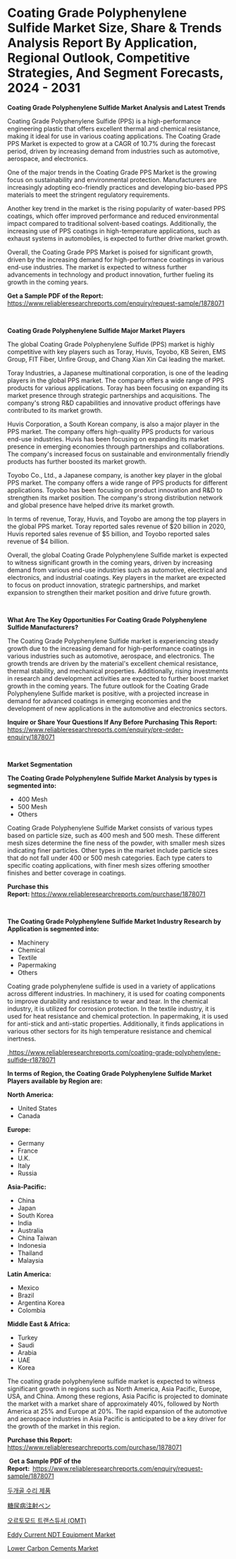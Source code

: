 <p><h1>Coating Grade Polyphenylene Sulfide Market Size, Share & Trends Analysis Report By Application, Regional Outlook, Competitive Strategies, And Segment Forecasts, 2024 - 2031</h1></p><p><strong>Coating Grade Polyphenylene Sulfide Market Analysis and Latest Trends</strong></p>
<p><p>Coating Grade Polyphenylene Sulfide (PPS) is a high-performance engineering plastic that offers excellent thermal and chemical resistance, making it ideal for use in various coating applications. The Coating Grade PPS Market is expected to grow at a CAGR of 10.7% during the forecast period, driven by increasing demand from industries such as automotive, aerospace, and electronics.</p><p>One of the major trends in the Coating Grade PPS Market is the growing focus on sustainability and environmental protection. Manufacturers are increasingly adopting eco-friendly practices and developing bio-based PPS materials to meet the stringent regulatory requirements.</p><p>Another key trend in the market is the rising popularity of water-based PPS coatings, which offer improved performance and reduced environmental impact compared to traditional solvent-based coatings. Additionally, the increasing use of PPS coatings in high-temperature applications, such as exhaust systems in automobiles, is expected to further drive market growth.</p><p>Overall, the Coating Grade PPS Market is poised for significant growth, driven by the increasing demand for high-performance coatings in various end-use industries. The market is expected to witness further advancements in technology and product innovation, further fueling its growth in the coming years.</p></p>
<p><strong>Get a Sample PDF of the Report:&nbsp;</strong> <a href="https://www.reliableresearchreports.com/enquiry/request-sample/1878071">https://www.reliableresearchreports.com/enquiry/request-sample/1878071</a></p>
<p>&nbsp;</p>
<p><strong>Coating Grade Polyphenylene Sulfide Major Market Players</strong></p>
<p><p>The global Coating Grade Polyphenylene Sulfide (PPS) market is highly competitive with key players such as Toray, Huvis, Toyobo, KB Seiren, EMS Group, FIT Fiber, Unfire Group, and Chang Xian Xin Cai leading the market. </p><p>Toray Industries, a Japanese multinational corporation, is one of the leading players in the global PPS market. The company offers a wide range of PPS products for various applications. Toray has been focusing on expanding its market presence through strategic partnerships and acquisitions. The company's strong R&D capabilities and innovative product offerings have contributed to its market growth.</p><p>Huvis Corporation, a South Korean company, is also a major player in the PPS market. The company offers high-quality PPS products for various end-use industries. Huvis has been focusing on expanding its market presence in emerging economies through partnerships and collaborations. The company's increased focus on sustainable and environmentally friendly products has further boosted its market growth.</p><p>Toyobo Co., Ltd., a Japanese company, is another key player in the global PPS market. The company offers a wide range of PPS products for different applications. Toyobo has been focusing on product innovation and R&D to strengthen its market position. The company's strong distribution network and global presence have helped drive its market growth.</p><p>In terms of revenue, Toray, Huvis, and Toyobo are among the top players in the global PPS market. Toray reported sales revenue of $20 billion in 2020, Huvis reported sales revenue of $5 billion, and Toyobo reported sales revenue of $4 billion. </p><p>Overall, the global Coating Grade Polyphenylene Sulfide market is expected to witness significant growth in the coming years, driven by increasing demand from various end-use industries such as automotive, electrical and electronics, and industrial coatings. Key players in the market are expected to focus on product innovation, strategic partnerships, and market expansion to strengthen their market position and drive future growth.</p></p>
<p>&nbsp;</p>
<p><strong>What Are The Key Opportunities For Coating Grade Polyphenylene Sulfide Manufacturers?</strong></p>
<p><p>The Coating Grade Polyphenylene Sulfide market is experiencing steady growth due to the increasing demand for high-performance coatings in various industries such as automotive, aerospace, and electronics. The growth trends are driven by the material's excellent chemical resistance, thermal stability, and mechanical properties. Additionally, rising investments in research and development activities are expected to further boost market growth in the coming years. The future outlook for the Coating Grade Polyphenylene Sulfide market is positive, with a projected increase in demand for advanced coatings in emerging economies and the development of new applications in the automotive and electronics sectors.</p></p>
<p><strong>Inquire or Share Your Questions If Any Before Purchasing This Report:</strong> <a href="https://www.reliableresearchreports.com/enquiry/pre-order-enquiry/1878071">https://www.reliableresearchreports.com/enquiry/pre-order-enquiry/1878071</a></p>
<p>&nbsp;</p>
<p><strong>Market Segmentation</strong></p>
<p><strong>The Coating Grade Polyphenylene Sulfide Market Analysis by types is segmented into:</strong></p>
<p><ul><li>400 Mesh</li><li>500 Mesh</li><li>Others</li></ul></p>
<p><p>Coating Grade Polyphenylene Sulfide Market consists of various types based on particle size, such as 400 mesh and 500 mesh. These different mesh sizes determine the fine ness of the powder, with smaller mesh sizes indicating finer particles. Other types in the market include particle sizes that do not fall under 400 or 500 mesh categories. Each type caters to specific coating applications, with finer mesh sizes offering smoother finishes and better coverage in coatings.</p></p>
<p><strong>Purchase this Report:&nbsp;</strong><a href="https://www.reliableresearchreports.com/purchase/1878071">https://www.reliableresearchreports.com/purchase/1878071</a></p>
<p>&nbsp;</p>
<p><strong>The Coating Grade Polyphenylene Sulfide Market Industry Research by Application is segmented into:</strong></p>
<p><ul><li>Machinery</li><li>Chemical</li><li>Textile</li><li>Papermaking</li><li>Others</li></ul></p>
<p><p>Coating grade polyphenylene sulfide is used in a variety of applications across different industries. In machinery, it is used for coating components to improve durability and resistance to wear and tear. In the chemical industry, it is utilized for corrosion protection. In the textile industry, it is used for heat resistance and chemical protection. In papermaking, it is used for anti-stick and anti-static properties. Additionally, it finds applications in various other sectors for its high temperature resistance and chemical inertness.</p></p>
<p><a href="https://www.reliableresearchreports.com/coating-grade-polyphenylene-sulfide-r1878071">&nbsp;https://www.reliableresearchreports.com/coating-grade-polyphenylene-sulfide-r1878071</a></p>
<p><strong>In terms of Region, the Coating Grade Polyphenylene Sulfide Market Players available by Region are:</strong></p>
<p>
    <p> <strong> North America: </strong>
        <ul>
            <li>United States</li>
            <li>Canada</li>
        </ul>
        </p> 
    <p> <strong> Europe: </strong>
        <ul>
            <li>Germany</li>
            <li>France</li>
            <li>U.K.</li>
            <li>Italy</li>
            <li>Russia</li>
        </ul>
        </p> 
    <p> <strong> Asia-Pacific: </strong>
        <ul>
            <li>China</li>
            <li>Japan</li>
            <li>South Korea</li>
            <li>India</li>
            <li>Australia</li>
            <li>China Taiwan</li>
            <li>Indonesia</li>
            <li>Thailand</li>
            <li>Malaysia</li>
        </ul>
        </p> 
    <p> <strong> Latin America: </strong>
        <ul>
            <li>Mexico</li>
            <li>Brazil</li>
            <li>Argentina Korea</li>
            <li>Colombia</li>
        </ul>
        </p> 
    <p> <strong> Middle East & Africa: </strong>
        <ul>
            <li>Turkey</li>
            <li>Saudi</li>
            <li>Arabia</li>
            <li>UAE</li>
            <li>Korea</li>
        </ul>
    </p>
    </p>
<p><p>The coating grade polyphenylene sulfide market is expected to witness significant growth in regions such as North America, Asia Pacific, Europe, USA, and China. Among these regions, Asia Pacific is projected to dominate the market with a market share of approximately 40%, followed by North America at 25% and Europe at 20%. The rapid expansion of the automotive and aerospace industries in Asia Pacific is anticipated to be a key driver for the growth of the market in this region.</p></p>
<p><strong>Purchase this Report: </strong><a href="https://www.reliableresearchreports.com/purchase/1878071">https://www.reliableresearchreports.com/purchase/1878071</a></p>
<p>&nbsp;<strong>Get a Sample PDF of the Report:&nbsp;&nbsp;</strong><a href="https://www.reliableresearchreports.com/enquiry/request-sample/1878071">https://www.reliableresearchreports.com/enquiry/request-sample/1878071</a></p>
<p><strong></strong></p>
<p><p><a href="https://github.com/garnett961902/Market-Research-Report-List-1/blob/main/3061959144936.md">두개골 수리 제품</a></p><p><a href="https://github.com/joaejkdzgyljvo6/Market-Research-Report-List-2/blob/main/2543449138780.md">糖尿病注射ペン</a></p><p><a href="https://github.com/brainlyez1/Market-Research-Report-List-1/blob/main/1971478144937.md">오르토모드 트랜스듀서 (OMT)</a></p><p><a href="https://issuu.com/reportprime-2/docs/eddy-current-ndt-equipment-market-size-2030.pptx">Eddy Current NDT Equipment Market</a></p><p><a href="https://github.com/labibmmn112/Market-Research-Report-List-1/blob/main/lower-carbon-cements-market.md">Lower Carbon Cements Market</a></p></p>